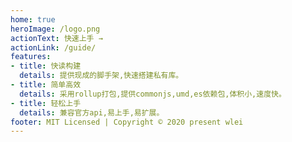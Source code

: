```yaml
---
home: true
heroImage: /logo.png
actionText: 快速上手 →
actionLink: /guide/
features:
- title: 快读构建
  details: 提供现成的脚手架,快速搭建私有库。
- title: 简单高效
  details: 采用rollup打包,提供commonjs,umd,es依赖包,体积小,速度快。
- title: 轻松上手
  details: 兼容官方api,易上手,易扩展。
footer: MIT Licensed | Copyright © 2020 present wlei
---
```

